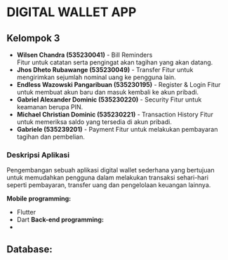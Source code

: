 # DIGITAL WALLET APP

## Kelompok 3
- **Wilsen Chandra (535230041)** - Bill Reminders  
  Fitur untuk catatan serta pengingat akan tagihan yang akan datang.
- **Jhos Dheto Rubawange (535230049)** - Transfer
  Fitur untuk mengirimkan sejumlah nominal uang ke pengguna lain.
- **Endless Wazowski Pangaribuan (535230195)** - Register & Login
  Fitur untuk membuat akun baru dan masuk kembali ke akun pribadi.
- **Gabriel Alexander Dominic (535230220)** - Security
  Fitur untuk keamanan berupa PIN.
- **Michael Christian Dominic (535230221)** - Transaction History
  Fitur untuk memeriksa saldo yang tersedia di akun pribadi.
- **Gabriele (535239201)** - Payment
  Fitur untuk melakukan pembayaran tagihan dan pembelian.


### Deskripsi Aplikasi
Pengembangan sebuah aplikasi digital wallet sederhana yang bertujuan untuk memudahkan pengguna dalam melakukan transaksi sehari-hari seperti pembayaran, transfer uang dan pengelolaan keuangan lainnya.

**Mobile programming:**
  - Flutter
  - Dart
**Back-end programming:**
  - 
**Database:**
  - 